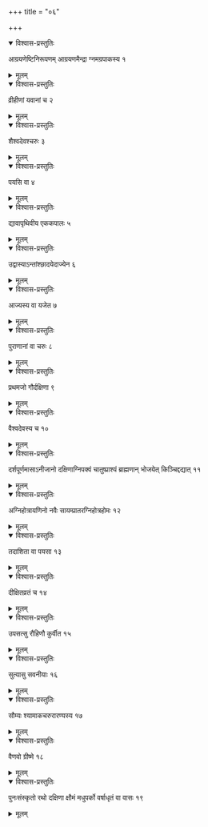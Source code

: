 +++
title = "०६"

+++


<details open><summary>विश्वास-प्रस्तुतिः</summary>

आग्रयणेष्टिनिरूपणम् आग्रयणमैन्द्रा ग्नमग्रपाकस्य १
</details>

<details><summary>मूलम्</summary>

आग्रयणेष्टिनिरूपणम् आग्रयणमैन्द्रा ग्नमग्रपाकस्य १
</details>


<details open><summary>विश्वास-प्रस्तुतिः</summary>

व्रीहीणां यवानां च २
</details>

<details><summary>मूलम्</summary>

व्रीहीणां यवानां च २
</details>


<details open><summary>विश्वास-प्रस्तुतिः</summary>

शैश्वदेवश्चरुः ३
</details>

<details><summary>मूलम्</summary>

शैश्वदेवश्चरुः ३
</details>


<details open><summary>विश्वास-प्रस्तुतिः</summary>

पयसि वा ४
</details>

<details><summary>मूलम्</summary>

पयसि वा ४
</details>


<details open><summary>विश्वास-प्रस्तुतिः</summary>

द्यावापृथिवीय एककपालः ५
</details>

<details><summary>मूलम्</summary>

द्यावापृथिवीय एककपालः ५
</details>


<details open><summary>विश्वास-प्रस्तुतिः</summary>

उद्वास्याऽन्तांश्छादयेदाज्येन ६
</details>

<details><summary>मूलम्</summary>

उद्वास्याऽन्तांश्छादयेदाज्येन ६
</details>


<details open><summary>विश्वास-प्रस्तुतिः</summary>

 आज्यस्य वा यजेत ७
</details>

<details><summary>मूलम्</summary>

 आज्यस्य वा यजेत ७
</details>


<details open><summary>विश्वास-प्रस्तुतिः</summary>

पुराणानां वा चरुः ८
</details>

<details><summary>मूलम्</summary>

पुराणानां वा चरुः ८
</details>


<details open><summary>विश्वास-प्रस्तुतिः</summary>

प्रथमजो गौर्दक्षिणा ९
</details>

<details><summary>मूलम्</summary>

प्रथमजो गौर्दक्षिणा ९
</details>


<details open><summary>विश्वास-प्रस्तुतिः</summary>

वैश्वदेवस्य च १०
</details>

<details><summary>मूलम्</summary>

वैश्वदेवस्य च १०
</details>


<details open><summary>विश्वास-प्रस्तुतिः</summary>

दर्शपूर्णमासाऽनीजानो दक्षिणाग्निपक्वं चातुष्प्राश्यं ब्राह्मणान् भोजयेत् किञ्चिद्दद्यात् ११
</details>

<details><summary>मूलम्</summary>

दर्शपूर्णमासाऽनीजानो दक्षिणाग्निपक्वं चातुष्प्राश्यं ब्राह्मणान् भोजयेत् किञ्चिद्दद्यात् ११
</details>


<details open><summary>विश्वास-प्रस्तुतिः</summary>

अग्निहोत्रायणिनो नवैः सायम्प्रातरग्निहोत्रहोमः १२
</details>

<details><summary>मूलम्</summary>

अग्निहोत्रायणिनो नवैः सायम्प्रातरग्निहोत्रहोमः १२
</details>


<details open><summary>विश्वास-प्रस्तुतिः</summary>

तदाशिता वा पयसा १३
</details>

<details><summary>मूलम्</summary>

तदाशिता वा पयसा १३
</details>


<details open><summary>विश्वास-प्रस्तुतिः</summary>

दीक्षितव्रतं च १४
</details>

<details><summary>मूलम्</summary>

दीक्षितव्रतं च १४
</details>


<details open><summary>विश्वास-प्रस्तुतिः</summary>

उपसत्सु रौहिणौ कुर्वीत १५
</details>

<details><summary>मूलम्</summary>

उपसत्सु रौहिणौ कुर्वीत १५
</details>


<details open><summary>विश्वास-प्रस्तुतिः</summary>

सुत्यासु सवनीयाः १६
</details>

<details><summary>मूलम्</summary>

सुत्यासु सवनीयाः १६
</details>


<details open><summary>विश्वास-प्रस्तुतिः</summary>

सौम्यः श्यामाकचरुरारण्यस्य १७
</details>

<details><summary>मूलम्</summary>

सौम्यः श्यामाकचरुरारण्यस्य १७
</details>


<details open><summary>विश्वास-प्रस्तुतिः</summary>

वैणवो ग्रीष्मे १८
</details>

<details><summary>मूलम्</summary>

वैणवो ग्रीष्मे १८
</details>


<details open><summary>विश्वास-प्रस्तुतिः</summary>

पुनःसंस्कृतो रथो दक्षिणा क्षौमं मधुपर्को वर्षाधृतं वा वासः १९
</details>

<details><summary>मूलम्</summary>

पुनःसंस्कृतो रथो दक्षिणा क्षौमं मधुपर्को वर्षाधृतं वा वासः १९
</details>
